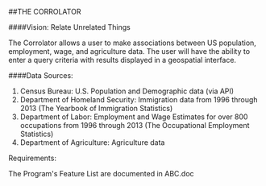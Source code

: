 ##THE CORROLATOR

####Vision: Relate Unrelated Things

The Corrolator allows a user to make associations between US population, employment, wage, and agriculture data.  The user will have the ability to enter a query criteria with results displayed in a geospatial interface.

####Data Sources:

1. Census Bureau: U.S. Population and Demographic data (via API)
2. Department of Homeland Security: Immigration data from 1996 through 2013  (The Yearbook of Immigration Statistics)
3. Department of Labor: Employment and Wage Estimates for over 800 occupations from 1996 through 2013 (The Occupational Employment Statistics)
4. Department of Agriculture: Agriculture data

Requirements:

The Program's Feature List are documented in ABC.doc
